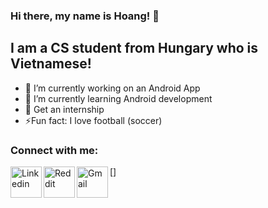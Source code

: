 ### Hi there, my name is Hoang! 👋

## I am a CS student from Hungary who is Vietnamese!

- 🔭 I’m currently working on an Android App
- 🌱 I’m currently learning Android development
- 🥅 Get an internship
- :zap:Fun fact: I love football (soccer)

### Connect with me:

[<img align="left" alt="Linkedin" width="50px" src="https://image.flaticon.com/icons/svg/1409/1409945.svg" />][linkedin]
[<img align="left" alt="Reddit" width="50px" src="https://image.flaticon.com/icons/svg/2111/2111589.svg" />][reddit]
[<img align="left" alt="Gmail" width="50px" src="https://image.flaticon.com/icons/svg/732/732200.svg" href="lmhoang.hv@gmail.com" />]


[linkedin]: https://www.linkedin.com/in/hoangml/
[reddit]: https://www.reddit.com/user/lmhbali16


